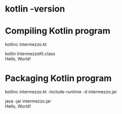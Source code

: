 # kotlin -version

# Compiling Kotlin program

kotlinc intermezzo.kt 

kotlin IntermezzoKt.class <br>
    Hello, World!

# Packaging Kotlin program
kotlinc intermezzo.kt -include-runtime -d intermezzo.jar

java -jar intermezzo.jar <br>
    Hello, World!